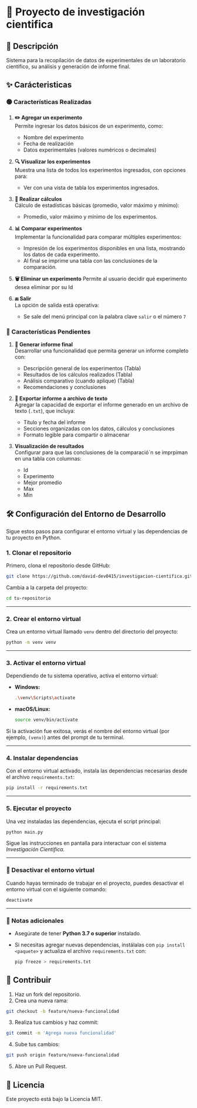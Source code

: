 # 🔬 Proyecto de investigación cientifica

## 📃 Descripción 
Sistema para la recopilación de datos de experimentales de un laboratorio cientifico, su análisis y generación de informe final.

## ✨ Carácteristicas 

### 🟢 Características Realizadas

1. **✏️ Agregar un experimento**  
   Permite ingresar los datos básicos de un experimento, como:  
   - Nombre del experimento  
   - Fecha de realización       
   - Datos experimentales (valores numéricos o decimales)

2. **🔍 Visualizar los experimentos**  
   Muestra una lista de todos los experimentos ingresados, con opciones para:       
   - Ver con una vista de tabla los experimentos ingresados.

3. **🧮 Realizar cálculos**  
   Cálculo de estadísticas básicas (promedio, valor máximo y mínimo):  
   - Promedio, valor máximo y mínimo de los experimentos.     

4. **📊 Comparar experimentos**  
   Implementar la funcionalidad para comparar múltiples experimentos:     
   - Impresión de los experimentos disponibles en una lista, mostrando los datos de cada experimento.
   - Al final se imprime una tabla con las conclusiones de la comparación.

5. **🗑️  Eliminar un experimento**
   Permite al usuario decidir qué experimento desea eliminar por su Id

7. **🔚 Salir**  
   La opción de salida está operativa:  
   - Se sale del menú principal con la palabra clave `salir` o el número `7`  

### 🔴 Características Pendientes

1. **📑 Generar informe final**  
   Desarrollar una funcionalidad que permita generar un informe completo con:  
   - Descripción general de los experimentos (Tabla)
   - Resultados de los cálculos realizados (Tabla)
   - Análisis comparativo (cuando aplique) (Tabla)
   - Recomendaciones y conclusiones 

2. **💾 Exportar informe a archivo de texto**  
   Agregar la capacidad de exportar el informe generado en un archivo de texto (`.txt`), que incluya:  
   - Título y fecha del informe 
   - Secciones organizadas con los datos, cálculos y conclusiones  
   - Formato legible para compartir o almacenar 

3. **Visualización de resultados**  
   Configurar para que las conclusiones de la comparació´n se imprpiman en una tabla con columnas:
   - Id
   - Experimento
   - Mejor promedio
   - Max
   - Min


## 🛠️ Configuración del Entorno de Desarrollo

Sigue estos pasos para configurar el entorno virtual y las dependencias de tu proyecto en Python.

### 1. Clonar el repositorio
Primero, clona el repositorio desde GitHub:

```bash
git clone https://github.com/david-dev0415/investigacion-cientifica.git
```

Cambia a la carpeta del proyecto:

```bash
cd tu-repositorio
```

---

### 2. Crear el entorno virtual
Crea un entorno virtual llamado `venv` dentro del directorio del proyecto:

```bash
python -m venv venv
```

---

### 3. Activar el entorno virtual
Dependiendo de tu sistema operativo, activa el entorno virtual:

- **Windows:**
  
  ```bash
  .\venv\Scripts\activate
  ```

- **macOS/Linux:**
  
  ```bash
  source venv/bin/activate
  ```

Si la activación fue exitosa, verás el nombre del entorno virtual (por ejemplo, `(venv)`) antes del prompt de tu terminal.

---

### 4. Instalar dependencias
Con el entorno virtual activado, instala las dependencias necesarias desde el archivo `requirements.txt`:

```bash
pip install -r requirements.txt
```

---

### 5. Ejecutar el proyecto
Una vez instaladas las dependencias, ejecuta el script principal:

```bash
python main.py
```

Sigue las instrucciones en pantalla para interactuar con el sistema *Investigación Científica*.

---

### 🔄 Desactivar el entorno virtual
Cuando hayas terminado de trabajar en el proyecto, puedes desactivar el entorno virtual con el siguiente comando:

```bash
deactivate
```

---

### 🚧 Notas adicionales
- Asegúrate de tener **Python 3.7 o superior** instalado.
- Si necesitas agregar nuevas dependencias, instálalas con `pip install <paquete>` y actualiza el archivo `requirements.txt` con:

  ```bash
  pip freeze > requirements.txt
  ```

## 🤝 Contribuir 
1. Haz un fork del repositorio.
2. Crea una nueva rama:
  ```bash
  git checkout -b feature/nueva-funcionalidad
  ```
3. Realiza tus cambios y haz commit:
  ```bash
  git commit -m 'Agrega nueva funcionalidad'
  ```
4. Sube tus cambios:
  ```bash
  git push origin feature/nueva-funcionalidad
  ```
5. Abre un Pull Request.

## 📄 Licencia 
Este proyecto está bajo la Licencia MIT.
```